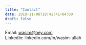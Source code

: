 ```yaml
---
title: "Contact"
date: 2018-11-08T19:41:41+04:00
draft: false
---
```


Email: wasim@hey.com<br>
LinkedIn: linkedin.com/in/wasim-ullah
